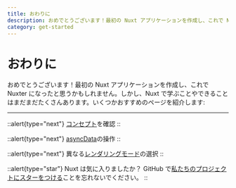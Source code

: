 ```yaml
---
title: おわりに
description: おめでとうございます！最初の Nuxt アプリケーションを作成し、これで Nuxter になったと思うかもしれません。しかし、Nuxt で学ぶことやできることはまだまだたくさんあります。いくつかおすすめのページを紹介します
category: get-started
---
```

# おわりに

おめでとうございます！最初の Nuxt アプリケーションを作成し、これで Nuxter になったと思うかもしれません。しかし、Nuxt で学ぶことやできることはまだまだたくさんあります。いくつかおすすめのページを紹介します:

---

::alert{type="next"}
[コンセプト](../concepts/views)を確認
::

::alert{type="next"}
[asyncData](/docs/features/data-fetching#async-data)の操作
::

::alert{type="next"}
異なる[レンダリングモード](/docs/features/rendering-modes)の選択
::

::alert{type="star"}
Nuxt は気に入りましたか？ GitHub で[私たちのプロジェクトにスターをつける](https://github.com/nuxt/nuxt.js)ことを忘れないでください。
::
